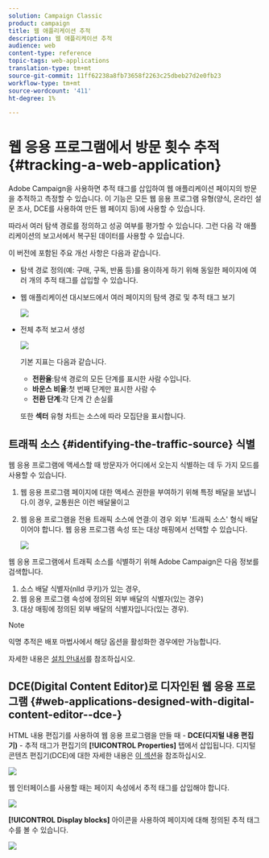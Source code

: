 ```yaml
---
solution: Campaign Classic
product: campaign
title: 웹 애플리케이션 추적
description: 웹 애플리케이션 추적
audience: web
content-type: reference
topic-tags: web-applications
translation-type: tm+mt
source-git-commit: 11ff62238a8fb73658f2263c25dbeb27d2e0fb23
workflow-type: tm+mt
source-wordcount: '411'
ht-degree: 1%

---
```



# 웹 응용 프로그램에서 방문 횟수 추적{#tracking-a-web-application}

Adobe Campaign을 사용하면 추적 태그를 삽입하여 웹 애플리케이션 페이지의 방문을 추적하고 측정할 수 있습니다. 이 기능은 모든 웹 응용 프로그램 유형(양식, 온라인 설문 조사, DCE를 사용하여 만든 웹 페이지 등)에 사용할 수 있습니다.

따라서 여러 탐색 경로를 정의하고 성공 여부를 평가할 수 있습니다. 그런 다음 각 애플리케이션의 보고서에서 복구된 데이터를 사용할 수 있습니다.

이 버전에 포함된 주요 개선 사항은 다음과 같습니다.

* 탐색 경로 정의(예: 구매, 구독, 반품 등)를 용이하게 하기 위해 동일한 페이지에 여러 개의 추적 태그를 삽입할 수 있습니다.
* 웹 애플리케이션 대시보드에서 여러 페이지의 탐색 경로 및 추적 태그 보기

   ![](assets/trackers_1.png)

* 전체 추적 보고서 생성

   ![](assets/trackers_5.png)

   기본 지표는 다음과 같습니다.

   * **전환율**:탐색 경로의 모든 단계를 표시한 사람 수입니다.
   * **바운스 비율**:첫 번째 단계만 표시한 사람 수
   * **전환 단계**:각 단계 간 손실률

   또한 **섹터** 유형 차트는 소스에 따라 모집단을 표시합니다.

## 트래픽 소스 {#identifying-the-traffic-source} 식별

웹 응용 프로그램에 액세스할 때 방문자가 어디에서 오는지 식별하는 데 두 가지 모드를 사용할 수 있습니다.

1. 웹 응용 프로그램 페이지에 대한 액세스 권한을 부여하기 위해 특정 배달을 보냅니다.이 경우, 교통원은 이런 배달물이고
1. 웹 응용 프로그램을 전용 트래픽 소스에 연결:이 경우 외부 &#39;트래픽 소스&#39; 형식 배달이어야 합니다. 웹 응용 프로그램 속성 또는 대상 매핑에서 선택할 수 있습니다.

   ![](assets/trackers_6.png)

웹 응용 프로그램에서 트래픽 소스를 식별하기 위해 Adobe Campaign은 다음 정보를 검색합니다.

1. 소스 배달 식별자(nlId 쿠키)가 있는 경우,
1. 웹 응용 프로그램 속성에 정의된 외부 배달의 식별자(있는 경우)
1. 대상 매핑에 정의된 외부 배달의 식별자입니다(있는 경우).

>[!NOTE]
>
>익명 추적은 배포 마법사에서 해당 옵션을 활성화한 경우에만 가능합니다.
>
>자세한 내용은 [설치 안내서](../../installation/using/deploying-an-instance.md)를 참조하십시오.

## DCE(Digital Content Editor)로 디자인된 웹 응용 프로그램 {#web-applications-designed-with-digital-content-editor--dce-}

HTML 내용 편집기를 사용하여 웹 응용 프로그램을 만들 때 - **DCE(디지털 내용 편집기)** - 추적 태그가 편집기의 **[!UICONTROL Properties]** 탭에서 삽입됩니다. 디지털 콘텐츠 편집기(DCE)에 대한 자세한 내용은 [이 섹션](../../web/using/about-campaign-html-editor.md)을 참조하십시오.

![](assets/trackers_2.png)

웹 인터페이스를 사용할 때는 페이지 속성에서 추적 태그를 삽입해야 합니다.

![](assets/trackers_3.png)

**[!UICONTROL Display blocks]** 아이콘을 사용하여 페이지에 대해 정의된 추적 태그 수를 볼 수 있습니다.

![](assets/trackers_4.png)


